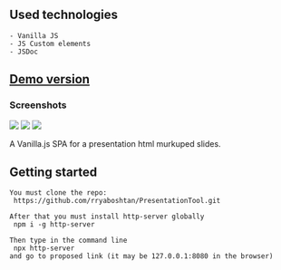 ## Used technologies
    - Vanilla JS
    - JS Custom elements
    - JSDoc
    
## [Demo version](https://rryaboshtan.github.io/FashionDemo2/)

### Screenshots
![](assets/screenshots/screenshot1.png)
![](assets/screenshots/screenshot2.png)
![](assets/screenshots/screenshot3.png)

 A Vanilla.js SPA for a presentation html murkuped slides.

 ## Getting started
    You must clone the repo:
     https://github.com/rryaboshtan/PresentationTool.git

    After that you must install http-server globally
     npm i -g http-server

    Then type in the command line
     npx http-server
    and go to proposed link (it may be 127.0.0.1:8080 in the browser) 
